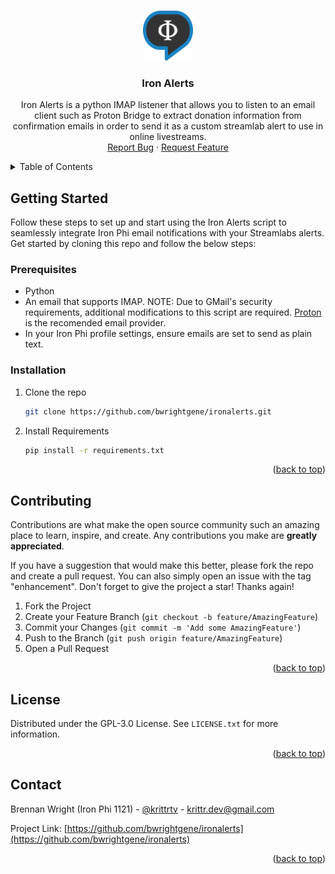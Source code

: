 <!-- Improved compatibility of back to top link: See: https://github.com/othneildrew/Best-README-Template/pull/73 -->
<a name="readme-top"></a>
<!--
*** Thanks for checking out the Best-README-Template. If you have a suggestion
*** that would make this better, please fork the repo and create a pull request
*** or simply open an issue with the tag "enhancement".
*** Don't forget to give the project a star!
*** Thanks again! Now go create something AMAZING! :D
-->



<!-- PROJECT LOGO -->
<br />
<div align="center">
  <a href="https://github.com/bwrightgene/ironalerts">
    <img src="ironalerts.png" alt="Logo" width="80" height="80">
  </a>

<h3 align="center">Iron Alerts</h3>

  <p align="center">
    Iron Alerts is a python IMAP listener that allows you to listen to an email client such as Proton Bridge to extract donation information from confirmation emails in order to send it as a custom streamlab alert to use in online livestreams.
    <br />
    <a href="https://github.com/bwrightgene/ironalerts/issues">Report Bug</a>
    ·
    <a href="https://github.com/bwrightgene/ironalerts/issues">Request Feature</a>
  </p>
</div>



<!-- TABLE OF CONTENTS -->
<details>
  <summary>Table of Contents</summary>
  <ol>
    <li>
      <a href="#getting-started">Getting Started</a>
      <ul>
        <li><a href="#prerequisites">Prerequisites</a></li>
        <li><a href="#installation">Installation</a></li>
      </ul>
    </li>
    <li><a href="#contributing">Contributing</a></li>
    <li><a href="#license">License</a></li>
    <li><a href="#contact">Contact</a></li>
  </ol>
</details>



<!-- GETTING STARTED -->
## Getting Started

Follow these steps to set up and start using the Iron Alerts script to seamlessly integrate Iron Phi email notifications with your Streamlabs alerts. Get started by cloning this repo and follow the below steps:

### Prerequisites

<ul>
    <li>Python</li>
    <li>An email that supports IMAP. NOTE: Due to GMail's security requirements, additional modifications to this script are required. <a href="https://proton.me/">Proton</a> is the recomended email provider.</li>
    <li>In your Iron Phi profile settings, ensure emails are set to send as plain text.</li>
</ul>

### Installation

1. Clone the repo
   ```sh
   git clone https://github.com/bwrightgene/ironalerts.git
   ```
2. Install Requirements
   ```sh
   pip install -r requirements.txt
   ```

<p align="right">(<a href="#readme-top">back to top</a>)</p>



<!-- CONTRIBUTING -->
## Contributing

Contributions are what make the open source community such an amazing place to learn, inspire, and create. Any contributions you make are **greatly appreciated**.

If you have a suggestion that would make this better, please fork the repo and create a pull request. You can also simply open an issue with the tag "enhancement".
Don't forget to give the project a star! Thanks again!

1. Fork the Project
2. Create your Feature Branch (`git checkout -b feature/AmazingFeature`)
3. Commit your Changes (`git commit -m 'Add some AmazingFeature'`)
4. Push to the Branch (`git push origin feature/AmazingFeature`)
5. Open a Pull Request

<p align="right">(<a href="#readme-top">back to top</a>)</p>



<!-- LICENSE -->
## License

Distributed under the GPL-3.0 License. See `LICENSE.txt` for more information.

<p align="right">(<a href="#readme-top">back to top</a>)</p>



<!-- CONTACT -->
## Contact

Brennan Wright (Iron Phi 1121) - [@krittrtv](https://twitter.com/krittrtv) - krittr.dev@gmail.com

Project Link: [https://github.com/bwrightgene/ironalerts](https://github.com/bwrightgene/ironalerts)

<p align="right">(<a href="#readme-top">back to top</a>)</p>



<!-- MARKDOWN LINKS & IMAGES -->
<!-- https://www.markdownguide.org/basic-syntax/#reference-style-links -->
[contributors-shield]: https://img.shields.io/github/contributors/brennangene/ironalerts.svg?style=for-the-badge
[contributors-url]: https://github.com/bwrightgene/ironalerts/graphs/contributors
[forks-shield]: https://img.shields.io/github/forks/bwrightgene/ironalerts.svg?style=for-the-badge
[forks-url]: https://github.com/bwrightgene/ironalerts/network/members
[stars-shield]: https://img.shields.io/github/stars/bwrightgene/ironalerts.svg?style=for-the-badge
[stars-url]: https://github.com/bwrightgene/ironalerts/stargazers
[issues-shield]: https://img.shields.io/github/issues/bwrightgene/ironalerts.svg?style=for-the-badge
[issues-url]: https://github.com/bwrightgene/ironalerts/issues
[license-shield]: https://img.shields.io/github/license/bwrightgene/ironalerts.svg?style=for-the-badge
[license-url]: https://github.com/bwrightgene/ironalerts/blob/master/LICENSE.txt
[linkedin-shield]: https://img.shields.io/badge/-LinkedIn-black.svg?style=for-the-badge&logo=linkedin&colorB=555
[linkedin-url]: https://linkedin.com/in/linkedin_username
[product-screenshot]: images/screenshot.png
[Next.js]: https://img.shields.io/badge/next.js-000000?style=for-the-badge&logo=nextdotjs&logoColor=white
[Next-url]: https://nextjs.org/
[React.js]: https://img.shields.io/badge/React-20232A?style=for-the-badge&logo=react&logoColor=61DAFB
[React-url]: https://reactjs.org/
[Vue.js]: https://img.shields.io/badge/Vue.js-35495E?style=for-the-badge&logo=vuedotjs&logoColor=4FC08D
[Vue-url]: https://vuejs.org/
[Angular.io]: https://img.shields.io/badge/Angular-DD0031?style=for-the-badge&logo=angular&logoColor=white
[Angular-url]: https://angular.io/
[Svelte.dev]: https://img.shields.io/badge/Svelte-4A4A55?style=for-the-badge&logo=svelte&logoColor=FF3E00
[Svelte-url]: https://svelte.dev/
[Laravel.com]: https://img.shields.io/badge/Laravel-FF2D20?style=for-the-badge&logo=laravel&logoColor=white
[Laravel-url]: https://laravel.com
[Bootstrap.com]: https://img.shields.io/badge/Bootstrap-563D7C?style=for-the-badge&logo=bootstrap&logoColor=white
[Bootstrap-url]: https://getbootstrap.com
[JQuery.com]: https://img.shields.io/badge/jQuery-0769AD?style=for-the-badge&logo=jquery&logoColor=white
[JQuery-url]: https://jquery.com 
